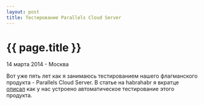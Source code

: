 ```yaml
---
layout: post
title: Тестирование Parallels Cloud Server
---
```


{{ page.title }}
================

<p class="meta">14 марта 2014 - Москва</p>

Вот уже пять лет как я занимаюсь тестированием нашего флагманского продукта -
Parallels Cloud Server. В статье на habrahabr я вкратце [описал](http://habrahabr.ru/post/204292/)
как у нас устроено автоматическое тестирование этого продукта.

